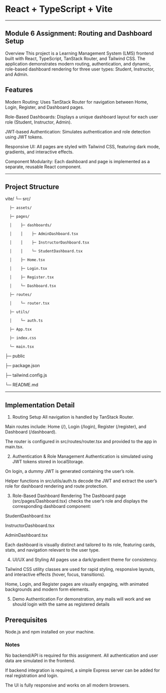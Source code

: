 # React + TypeScript + Vite

---

## Module 6 Assignment: Routing and Dashboard Setup

Overview
This project is a Learning Management System (LMS) frontend built with React, TypeScript, TanStack Router, and Tailwind CSS. The application demonstrates modern routing, authentication, and dynamic, role-based dashboard rendering for three user types: Student, Instructor, and Admin.

## Features
Modern Routing: Uses TanStack Router for navigation between Home, Login, Register, and Dashboard pages.

Role-Based Dashboards: Displays a unique dashboard layout for each user role (Student, Instructor, Admin).

JWT-based Authentication: Simulates authentication and role detection using JWT tokens.

Responsive UI: All pages are styled with Tailwind CSS, featuring dark mode, gradients, and interactive effects.

Component Modularity: Each dashboard and page is implemented as a separate, reusable React component.

--- 

## Project Structure

vite/
  └─ src/
  
      ├─ assets/ 
      
      ├─ pages/
      
      │    ├─ dashboards/
      
      │    │    ├─ AdminDashboard.tsx
      
      │    │    ├─ InstructorDashboard.tsx

      │    │    └─ StudentDashboard.tsx
      
      │    ├─ Home.tsx
      
      │    ├─ Login.tsx
      
      │    ├─ Register.tsx
      
      │    └─ Dashboard.tsx
      
      ├─ routes/
      
      │    └─ router.tsx
      
      ├─ utils/
      
      │    └─ auth.ts
      
      ├─ App.tsx
      
      ├─ index.css
      
      └─ main.tsx
      
  ├─ public
  
  ├─ package.json
  
  ├─ tailwind.config.js
  
  └─ README.md

---

## Implementation Detail
1. Routing Setup
  All navigation is handled by TanStack Router.
  
  Main routes include: Home (/), Login (/login), Register (/register), and Dashboard            (/dashboard).
  
  The router is configured in src/routes/router.tsx and provided to the app in main.tsx.

2. Authentication & Role Management
  Authentication is simulated using JWT tokens stored in localStorage.
  
  On login, a dummy JWT is generated containing the user’s role.
  
  Helper functions in src/utils/auth.ts decode the JWT and extract the user’s role for          dashboard rendering and route protection.

3. Role-Based Dashboard Rendering
  The Dashboard page (src/pages/Dashboard.tsx) checks the user’s role and displays the corresponding dashboard component:
  
  StudentDashboard.tsx
  
  InstructorDashboard.tsx
  
  AdminDashboard.tsx
  
  Each dashboard is visually distinct and tailored to its role, featuring cards, stats, and navigation relevant to the user type.

4. UI/UX and Styling
  All pages use a dark/gradient theme for consistency.
  
  Tailwind CSS utility classes are used for rapid styling, responsive layouts, and interactive effects (hover, focus, transitions).
  
  Home, Login, and Register pages are visually engaging, with animated backgrounds and modern   form elements.

5. Demo Authentication
   For demonstration, any mails will work and we should login with the same as registered details


## Prerequisites

Node.js and npm installed on your machine.


### Notes
No backend/API is required for this assignment. All authentication and user data are simulated in the frontend.

If backend integration is required, a simple Express server can be added for real registration and login.

The UI is fully responsive and works on all modern browsers.
